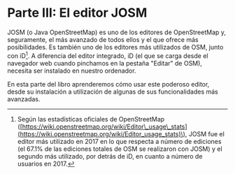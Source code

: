 # Parte III: El editor JOSM

JOSM \(o Java OpenStreetMap\) es uno de los editores de OpenStreetMap y, seguramente, el más avanzado de todos ellos y el que ofrece más posibilidades. Es también uno de los editores más utilizados de OSM, junto con iD[^stats]. A diferencia del editor integrado, iD \(el que se carga desde el navegador web cuando pinchamos en la pestaña "Editar" de OSM\), necesita ser instalado en nuestro ordenador.

En esta parte del libro aprenderemos cómo usar este poderoso editor, desde su instalación a utilización de algunas de sus funcionalidades más avanzadas.



[^stats]: Según las estadísticas oficiales de OpenStreetMap \([https://wiki.openstreetmap.org/wiki/Editor\_usage\_stats](https://wiki.openstreetmap.org/wiki/Editor_usage_stats)\), JOSM fue el editor más utilizado en 2017 en lo que respecta a número de ediciones \(el 67.1% de las ediciones totales de OSM se realizaron con JOSM\) y el segundo más utilizado, por detrás de iD, en cuanto a número de usuarios en 2017.

